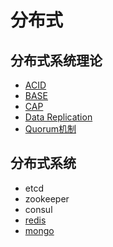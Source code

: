 # 分布式

## 分布式系统理论
* [ACID](acid.md)
* [BASE](base.md)
* [CAP](cap.md)
* [Data Replication](data-replication.md)
* [Quorum机制](quorum.md)
## 分布式系统
* etcd
* zookeeper
* consul
* [redis](redis/README.md)
* [mongo](mongo/README.md)

